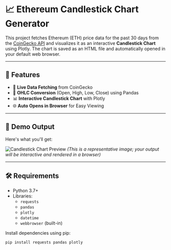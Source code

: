 # 📈 Ethereum Candlestick Chart Generator

This project fetches Ethereum (ETH) price data for the past 30 days from the [CoinGecko API](https://www.coingecko.com/en/api) and visualizes it as an interactive **Candlestick Chart** using Plotly. The chart is saved as an HTML file and automatically opened in your default web browser.

---

## 🔧 Features

- 📡 **Live Data Fetching** from CoinGecko
- 🔄 **OHLC Conversion** (Open, High, Low, Close) using Pandas
- 📊 **Interactive Candlestick Chart** with Plotly
- 🌐 **Auto Opens in Browser** for Easy Viewing

---

## 🧪 Demo Output

Here's what you'll get:

![Candlestick Chart Preview](https://upload.wikimedia.org/wikipedia/commons/3/3a/Candlestick_chart_scheme_01.svg)
*(This is a representative image; your output will be interactive and rendered in a browser)*

---

## 🛠️ Requirements

- Python 3.7+
- Libraries:
  - `requests`
  - `pandas`
  - `plotly`
  - `datetime`
  - `webbrowser` (built-in)

Install dependencies using pip:

```bash
pip install requests pandas plotly
